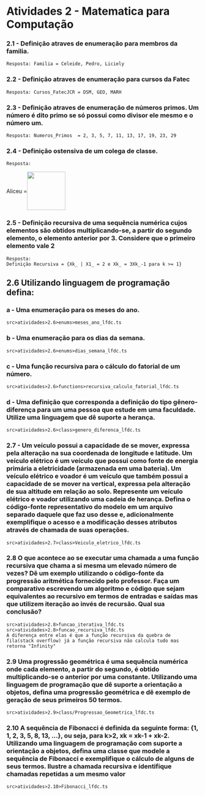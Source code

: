 # Atividades 2 - Matematica para Computação

### 2.1 - Definição atraves de enumeração para membros da familia.
    Resposta: Familia = Celeide, Pedro, Liciely

### 2.2 - Definição atraves de enumeração para cursos da Fatec
    Resposta: Cursos_FatecJCR = DSM, GEO, MARH

### 2.3 - Definição atraves de enumeração de números primos. Um número é dito primo se só possui como divisor ele mesmo e o número um.
    Resposta: Numeros_Primos  = 2, 3, 5, 7, 11, 13, 17, 19, 23, 29

### 2.4 - Definição ostensiva de um colega de classe.
    Resposta: 
<div style="display:flex; align-items:center">Aliceu = <img src="../src/images/aliceu.png"  width="100" /></div>

### 2.5 - Definição recursiva de uma sequência numérica cujos elementos são obtidos multiplicando-se, a partir do segundo elemento, o elemento anterior por 3. Considere que o primeiro elemento vale 2
    Resposta: 
    Definição Recursiva = {Xk_ | X1_ = 2 e Xk_ = 3Xk_-1 para k >= 1}

## 2.6 Utilizando linguagem de programação defina:

### a - Uma enumeração para os meses do ano.
    src>atividades>2.6>enums>meses_ano_lfdc.ts

### b - Uma enumeração para os dias da semana.
    src>atividades>2.6>enums>dias_semana_lfdc.ts

### c -  Uma função recursiva para o cálculo do fatorial de um número.
    src>atividades>2.6>functions>recursiva_calculo_fatorial_lfdc.ts

### d - Uma definição que corresponda a definição do tipo gênero-diferença para um uma pessoa que estude em uma faculdade. Utilize uma linguagem que dê suporte a herança.
    src>atividades>2.6>class>genero_diferenca_lfdc.ts

### 2.7 - Um veículo possui a capacidade de se mover, expressa pela alteração na sua coordenada de longitude e latitude. Um veículo elétrico é um veículo que possui como fonte de energia primária a eletricidade (armazenada em uma bateria). Um veículo elétrico e voador é um veículo que também possui a capacidade de se mover na vertical, expressa pela alteração de sua altitude em relação ao solo. Represente um veículo elétrico e voador utilizando uma cadeia de herança. Defina o código-fonte representativo do modelo em um arquivo separado daquele que faz uso desse e, adicionalmente exemplifique o acesso e a modificação desses atributos através de chamada de suas operações. 
    src>atividades>2.7>class>Veiculo_eletrico_lfdc.ts

### 2.8 O que acontece ao se executar uma chamada a uma função recursiva que chama a si mesma um elevado número de vezes? Dê um exemplo utilizando o código-fonte da progressão aritmética fornecido pelo professor. Faça um comparativo escrevendo um algoritmo e código que sejam equivalentes ao recursivo em termos de entradas e saídas mas que utilizem iteração ao invés de recursão. Qual sua conclusão?
    src>atividades>2.8>funcao_iterativa_lfdc.ts
    src>atividades>2.8>funcao_recursiva_lfdc.ts
    A diferença entre elas é que a função recursiva da quebra de fila(stack overflow) já a função recursiva não calcula tudo mas retorna "Infinity"


### 2.9 Uma progressão geométrica é uma sequência numérica onde cada elemento, a partir do segundo, é obtido multiplicando-se o anterior por uma constante. Utilizando uma linguagem de programação que dê suporte a orientação a objetos, defina uma progressão geométrica e dê exemplo de geração de seus primeiros 50 termos. 
    src>atividades>2.9>class/Progressao_Geometrica_lfdc.ts

### 2.10 A sequência de Fibonacci é definida da seguinte forma: {1, 1, 2, 3, 5, 8, 13, ...}, ou seja, para k>2, xk = xk-1 + xk-2. Utilizando uma linguagem de programação com suporte a orientação a objetos, defina uma classe que modele a sequência de Fibonacci e exemplifique o cálculo de alguns de seus termos. Ilustre a chamada recursiva e identifique chamadas repetidas a um mesmo valor
    src>atividades>2.10>Fibonacci_lfdc.ts